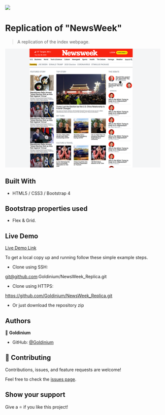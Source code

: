 ![](https://img.shields.io/badge/Microverse-blueviolet)

# Replication of "NewsWeek"

> A replication of the index webpage.

![screenshot](./images/screenshot3.png)

## Built With

- HTML5 / CSS3 / Bootstrap 4

## Bootstrap properties used

- Flex & Grid.

## Live Demo

[Live Demo Link](https://goldinium.github.io/NewsWeek_Replica/)

To get a local copy up and running follow these simple example steps.

- Clone using SSH:

git@github.com:Goldinium/NewsWeek_Replica.git

- Clone using HTTPS:

https://github.com/Goldinium/NewsWeek_Replica.git

- Or just download the repository zip

## Authors

👤 **Goldinium**
- GitHub: [@Goldinium](https://github.com/Goldinium)

## 🤝 Contributing

Contributions, issues, and feature requests are welcome!

Feel free to check the [issues page](https://github.com/Goldinium/NewsWeek_Replica/issues).

## Show your support

Give a ⭐️ if you like this project!
